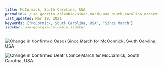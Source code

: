 ```yaml
---
title: McCormick, South Carolina, USA
permalink: /usa-georgia-columbia/since_march/usa-south_carolina-mccormick-since_march.html
last_updated: Mar 19, 2021
keywords: ["McCormick, South Carolina, USA", "Since March"]
sidebar: usa-georgia-columbia_sidebar
---
```


![Change in Confirmed Cases Since March for McCormick, South Carolina, USA](/covid_tracker/images/graphs/usa-south_carolina-mccormick-delta_confirmed-since_march_graph.png)

![Change in Confirmed Deaths Since March for McCormick, South Carolina, USA](/covid_tracker/images/graphs/usa-south_carolina-mccormick-delta_deaths-since_march_graph.png)
